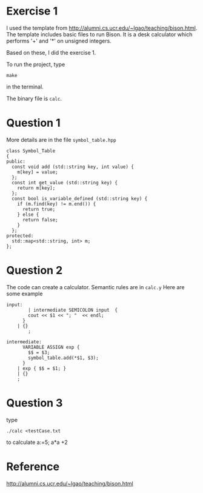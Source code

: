 Exercise 1
=======
I used the template from http://alumni.cs.ucr.edu/~lgao/teaching/bison.html. The template includes basic files to run Bison. It is a desk calculator which performs '+' and '*' on unsigned integers.

Based on these, I did the exercise 1.

To run the project, type 
```
make 
```
in the terminal.

The binary file is ``calc``.


Question 1
=======
More details are in the file ``symbol_table.hpp``
```
class Symbol_Table
{
public:
  const void add (std::string key, int value) {
    m[key] = value;
  };
  const int get_value (std::string key) {
    return m[key];
  };
  const bool is_variable_defined (std::string key) {
    if (m.find(key) != m.end()) {
      return true;
    } else {
      return false;
    }
  };
protected:
  std::map<std::string, int> m;
};
```

Question 2
=======
The code can create a calculator. Semantic rules are in ``calc.y``
Here are some example
```
input:
		| intermediate SEMICOLON input	{ 
        cout << $1 << "; "  << endl;
      }
    | {}
		;

intermediate:
      VARIABLE ASSIGN exp { 
        $$ = $3; 
        symbol_table.add(*$1, $3);
      }
    | exp { $$ = $1; }
    | {}
    ;
```


Question 3
=======
type 
```
./calc <testCase.txt 
```
to calculate a:=5; a*a +2


Reference
=======
http://alumni.cs.ucr.edu/~lgao/teaching/bison.html

